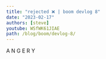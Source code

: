 ```yaml
---
title: "rejected ❌ | boom devlog 8"
date: "2023-02-17"
authors: [steve]
youtube: WSfWK61JIAE
path: /blog/boom/devlog-8/
---
```


<YouTubePlayer youtubeLink={frontmatter.youtube} />

A N G E R Y 
